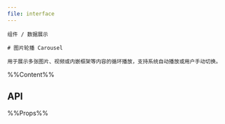 ```yaml
---
file: interface
---
```


`````
组件 / 数据展示

# 图片轮播 Carousel

用于展示多张图片、视频或内嵌框架等内容的循环播放，支持系统自动播放或用户手动切换。
`````

%%Content%%

## API

%%Props%%
